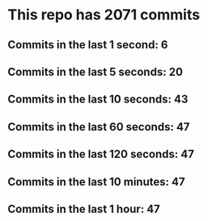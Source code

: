 # This repo has 2071 commits

## Commits in the last 1 second: 6
## Commits in the last 5 seconds: 20
## Commits in the last 10 seconds: 43
## Commits in the last 60 seconds: 47
## Commits in the last 120 seconds: 47
## Commits in the last 10 minutes: 47
## Commits in the last 1 hour: 47
